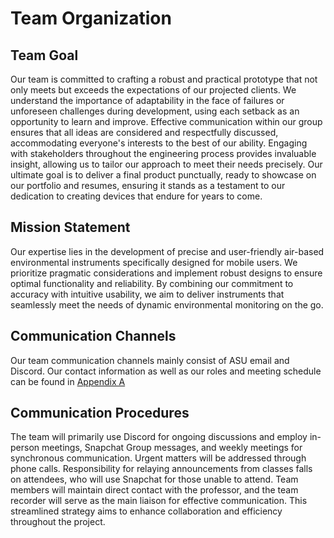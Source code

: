 


# **Team Organization**

## Team Goal 

Our team is committed to crafting a robust and practical prototype that not only meets but exceeds the expectations of our projected clients. We understand the importance of adaptability in the face of failures or unforeseen challenges during development, using each setback as an opportunity to learn and improve. Effective communication within our group ensures that all ideas are considered and respectfully discussed, accommodating everyone's interests to the best of our ability. Engaging with stakeholders throughout the engineering process provides invaluable insight, allowing us to tailor our approach to meet their needs precisely. Our ultimate goal is to deliver a final product punctually, ready to showcase on our portfolio and resumes, ensuring it stands as a testament to our dedication to creating devices that endure for years to come.

## Mission Statement 
Our expertise lies in the development of precise and user-friendly air-based environmental instruments specifically designed for mobile users. We prioritize pragmatic considerations and implement robust designs to ensure optimal functionality and reliability. By combining our commitment to accuracy with intuitive usability, we aim to deliver instruments that seamlessly meet the needs of dynamic environmental monitoring on the go.

## Communication Channels
Our team communication channels mainly consist of ASU email and Discord. Our contact information as well as our roles and meeting schedule can be found in [Appendix A](Appendix_A.md)

## Communication Procedures
The team will primarily use Discord for ongoing discussions and employ in-person meetings, Snapchat Group messages, and weekly meetings for synchronous communication. Urgent matters will be addressed through phone calls. Responsibility for relaying announcements from classes falls on attendees, who will use Snapchat for those unable to attend. Team members will maintain direct contact with the professor, and the team recorder will serve as the main liaison for effective communication. This streamlined strategy aims to enhance collaboration and efficiency throughout the project.
